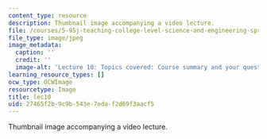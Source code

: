 ```yaml
---
content_type: resource
description: Thumbnail image accompanying a video lecture.
file: /courses/5-95j-teaching-college-level-science-and-engineering-spring-2009/27465f2b9c9b543e7edaf2d69f3aacf5_lec10.jpg
file_type: image/jpeg
image_metadata:
  caption: ''
  credit: ''
  image-alt: 'Lecture 10: Topics covered: Course summary and your questions'
learning_resource_types: []
ocw_type: OCWImage
resourcetype: Image
title: lec10
uid: 27465f2b-9c9b-543e-7eda-f2d69f3aacf5
---
```

Thumbnail image accompanying a video lecture.

